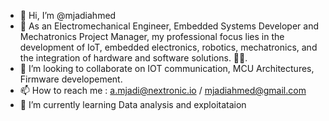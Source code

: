 - 👋 Hi, I’m @mjadiahmed
- 👀 As an Electromechanical Engineer, Embedded Systems Developer  and Mechatronics Project Manager, my professional focus lies in the development of IoT, embedded electronics, robotics, mechatronics, and the integration of hardware and software solutions. 🤖🤖.
- 💞️ I’m looking to collaborate on IOT communication, MCU Architectures, Firmware developement.
- 📫 How to reach me : a.mjadi@nextronic.io  / mjadiahmed@gmail.com
- 🌱 I’m currently learning Data analysis and exploitataion 

<!---
mjadiahmed/mjadiahmed is a ✨ special ✨ repository because its `README.md` (this file) appears on your GitHub profile.
You can click the Preview link to take a look at your changes.
--->
